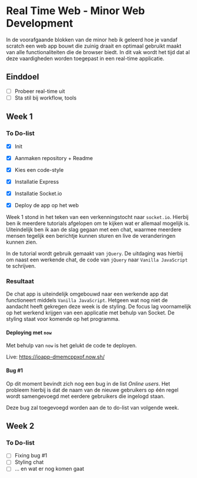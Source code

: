 # Real Time Web - Minor Web Development
In de voorafgaande blokken van de minor heb ik geleerd hoe je vandaf scratch een web app bouwt die zuinig draait en optimaal gebruikt maakt van alle functionaliteiten die de browser biedt. In dit vak wordt het tijd dat al deze vaardigheden worden toegepast in een real-time applicatie.

## Einddoel
- [ ] Probeer real-time uit
- [ ] Sta stil bij workflow, tools

## Week 1

### To Do-list
- [x] Init
- [x] Aanmaken repository + Readme
- [x] Kies een code-style
- [x] Installatie Express
- [x] Installatie Socket.io
- [x] Deploy de app op het web


Week 1 stond in het teken van een verkenningstocht naar `socket.io`. Hierbij ben ik meerdere tutorials afgelopen om te kijken wat er allemaal mogelijk is. Uiteindelijk ben ik aan de slag gegaan met een chat, waarmee meerdere mensen tegelijk een berichtje kunnen sturen en live de veranderingen kunnen zien.

In de tutorial wordt gebruik gemaakt van `jQuery`. De uitdaging was hierbij om naast een werkende chat, de code van `jQuery` naar `Vanilla JavaScript` te schrijven.

### Resultaat
De chat app is uiteindelijk omgebouwd naar een werkende app dat functioneert middels `Vanilla JavaScript`. Hetgeen wat nog niet de aandacht heeft gekregen deze week is de styling. De focus lag voornamelijk op het werkend krijgen van een applicatie met behulp van Socket. De styling staat voor komende op het programma.

#### Deploying met `now`
Met behulp van `now` is het gelukt de code te deployen.

Live: https://ioapp-dmemcppxof.now.sh/

#### Bug #1
Op dit moment bevindt zich nog een bug in de list *Online users*. Het probleem hierbij is dat de naam van de nieuwe gebruikers op één regel wordt samengevoegd met eerdere gebruikers die ingelogd staan.

Deze bug zal toegevoegd worden aan de to do-list van volgende week.

## Week 2

### To Do-list
- [ ] Fixing bug #1
- [ ] Styling chat
- [ ] ... en wat er nog komen gaat
